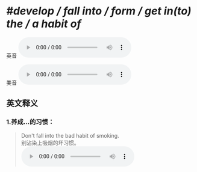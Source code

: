 # ***\#develop / fall into / form / get in(to) the / a habit of*** 
英音
<audio src="./media/develop a habit of1_AAC.aac" controls="controls"></audio>

美音
<audio src="./media/develop a habit of2_AAC.aac" controls="controls"></audio>



  

英文释义
---
### 1.**养成…的习惯：**  

 > Don't fall into the bad habit of smoking.  
 > 别沾染上吸烟的坏习惯。    
<audio src="./media/habit-5.aac" controls="controls"></audio>


